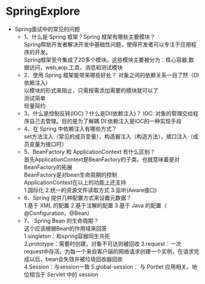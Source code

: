 # SpringExplore
* Spring面试中的常见的问题
    * 1、什么是 Spring 框架？Spring 框架有哪些主要模块？  
    Spring帮助开发者解决开发中基础性问题，使得开发者可以专注于应用程序的开发。   
    Spring框架至今集成了20多个模块。这些模块主要被分为：核心容器,数据访问，web,aop,工具，消息和测试模块
    * 2、使用 Spring 框架能带来哪些好处？
    对象之间的依赖关系一目了然（DI依赖注入）  
    以模块的形式来阻止，只需按需添加需要的模块就可以了  
    测试简单  
    轻量简约
    * 3、什么是控制反转(IOC)？什么是DI(依赖注入)？
    IOC: 对象的管理交给程序自己去管理。目的是为了解耦
    DI:依赖注入是IOC的一种实现手段
    * 4、在 Spring 中依赖注入有哪些方式？  
     set方法注入（常见的成员变量），构造器注入（构造方法），接口注入（成员变量为接口时）
    * 5、BeanFactory 和 ApplicationContext 有什么区别？  
    首先ApplicationContext是BeanFactory的子类。也就意味着是对BeanFactory的拓展  
    BeanFactory是对bean生命周期的控制  
    ApplicationContext在以上的功能上还支持   
    1.国际化 2.统一的资源文件读取方式 3.监听(Aware接口)
    * 6、Spring 提供几种配置方式来设置元数据？  
    1.基于 XML 的配置 2.基于注解的配置 3.基于 Java 的配置（
@Configuration，@Bean）
    * 7、 Spring Bean 的生命周期？  
    这个应该根据Bean的作用域来回答  
   1.singleton：和spring容器同生共死  
   2.prototype：需要时创建，对象不可达则被回收
   3.request：一次request中存活。为每一个来自客户端的网络请求创建一个实例，在请求完成以后，bean会失效并被垃圾回收器回收  
   4.Session：与session一致
   5.global-session： 与 Portlet 应用相关。地位相当于 Servlet 中的 session
   
    
    